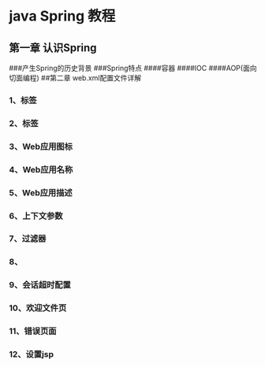 # java Spring 教程

## 第一章 认识Spring
###产生Spring的历史背景
###Spring特点
####容器
####IOC
####AOP(面向切面编程)
##第二章 web.xml配置文件详解
### 1、<xml>标签
### 2、<web-app>标签
### 3、<icon>Web应用图标
### 4、<display-name>Web应用名称
### 5、<disciption>Web应用描述
### 6、<context-param>上下文参数
### 7、<filter>过滤器
### 8、<sevlet>
### 9、<session-config>会话超时配置
### 10、<welcome-file-list>欢迎文件页
### 11、<error-page>错误页面
### 12、<jsp-config>设置jsp